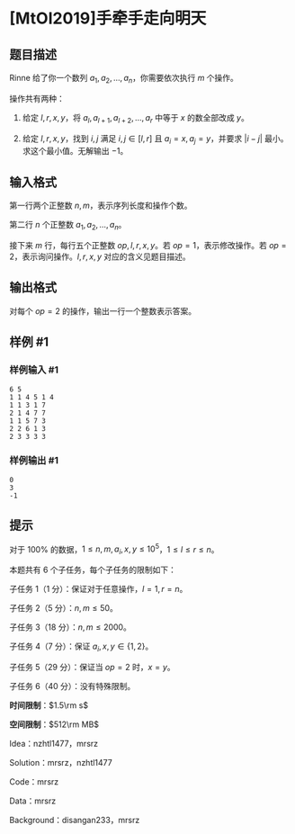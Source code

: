 # [MtOI2019]手牵手走向明天

## 题目描述

Rinne 给了你一个数列 $a_1,a_2,\dots,a_n$，你需要依次执行 $m$ 个操作。

操作共有两种：

1. 给定 $l,r,x,y$，将 $a_l,a_{l+1},a_{l+2},\dots,a_r$ 中等于 $x$ 的数全部改成 $y$。

2. 给定 $l,r,x,y$，找到 $i,j$ 满足 $i,j\in[l,r]$ 且 $a_i=x,a_j=y$，并要求 $|i-j|$ 最小。求这个最小值。无解输出 $-1$。

## 输入格式

第一行两个正整数 $n,m$，表示序列长度和操作个数。

第二行 $n$ 个正整数 $a_1,a_2,\dots,a_n$。

接下来 $m$ 行，每行五个正整数 $op,l,r,x,y$。若 $op=1$，表示修改操作。若 $op=2$，表示询问操作。$l,r,x,y$ 对应的含义见题目描述。

## 输出格式

对每个 $op=2$ 的操作，输出一行一个整数表示答案。

## 样例 #1

### 样例输入 #1
```
6 5
1 1 4 5 1 4
1 1 3 1 7
2 1 4 7 7
1 1 5 7 3
2 2 6 1 3
2 3 3 3 3
```

### 样例输出 #1

```
0
3
-1
```

## 提示

对于 $100\%$ 的数据，$1\leq n,m,a_i,x,y\leq 10^5$，$1\leq l\leq r\leq n$。

本题共有 $6$ 个子任务，每个子任务的限制如下：

子任务 $1$（$1$ 分）：保证对于任意操作，$l=1,r=n$。

子任务 $2$（$5$ 分）：$n,m\leq 50$。

子任务 $3$（$18$ 分）：$n,m\leq 2000$。

子任务 $4$（$7$ 分）：保证 $a_i,x,y\in\{1,2\}$。

子任务 $5$（$29$ 分）：保证当 $op=2$ 时，$x=y$。

子任务 $6$（$40$ 分）：没有特殊限制。

**时间限制**：$1.5\rm s$

**空间限制**：$512\rm MB$

Idea：nzhtl1477，mrsrz

Solution：mrsrz，nzhtl1477

Code：mrsrz

Data：mrsrz

Background：disangan233，mrsrz
